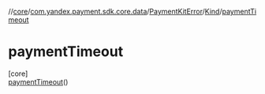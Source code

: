 //[core](../../../../../index.md)/[com.yandex.payment.sdk.core.data](../../../index.md)/[PaymentKitError](../../index.md)/[Kind](../index.md)/[paymentTimeout](index.md)

# paymentTimeout

[core]\
[paymentTimeout](index.md)()
